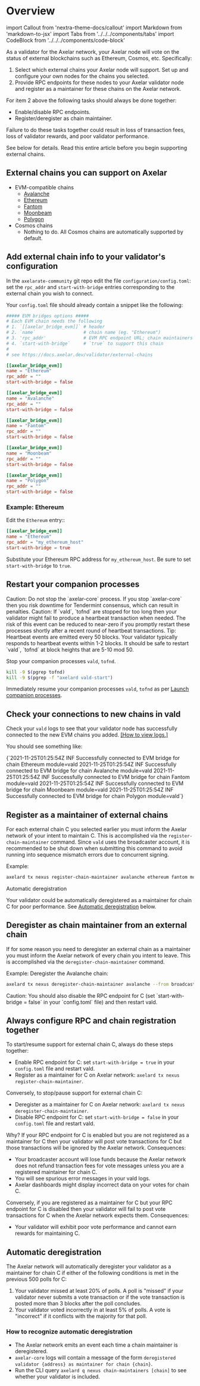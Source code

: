 # Overview

import Callout from 'nextra-theme-docs/callout'
import Markdown from 'markdown-to-jsx'
import Tabs from '../../../components/tabs'
import CodeBlock from '../../../components/code-block'

As a validator for the Axelar network, your Axelar node will vote on the status of external blockchains such as Ethereum, Cosmos, etc. Specifically:

1. Select which external chains your Axelar node will support. Set up and configure your own nodes for the chains you selected.
2. Provide RPC endpoints for these nodes to your Axelar validator node and register as a maintainer for these chains on the Axelar network.

<Callout type="warning" emoji="⚠️">

For item 2 above the following tasks should always be done together:

- Enable/disable RPC endpoints.
- Register/deregister as chain maintainer.

Failure to do these tasks together could result in loss of transaction fees, loss of validator rewards, and poor validator performance.

See below for details. Read this entire article before you begin supporting external chains.

</Callout>

## External chains you can support on Axelar

- EVM-compatible chains
  - [Avalanche](./avalanche)
  - [Ethereum](./ethereum)
  - [Fantom](./fantom)
  - [Moonbeam](./moonbeam)
  - [Polygon](./polygon)
- Cosmos chains
  - Nothing to do. All Cosmos chains are automatically supported by default.

## Add external chain info to your validator's configuration

In the `axelarate-community` git repo edit the file `configuration/config.toml`: set the `rpc_addr` and `start-with-bridge` entries corresponding to the external chain you wish to connect.

Your `config.toml` file should already contain a snippet like the following:

```toml
##### EVM bridges options #####
# Each EVM chain needs the following
# 1. `[[axelar_bridge_evm]]` # header
# 2. `name`                  # chain name (eg. "Ethereum")
# 3. 'rpc_addr'              # EVM RPC endpoint URL; chain maintainers set their own endpoint
# 4. `start-with-bridge`     # `true` to support this chain
#
# see https://docs.axelar.dev/validator/external-chains

[[axelar_bridge_evm]]
name = "Ethereum"
rpc_addr = ""
start-with-bridge = false

[[axelar_bridge_evm]]
name = "Avalanche"
rpc_addr = ""
start-with-bridge = false

[[axelar_bridge_evm]]
name = "Fantom"
rpc_addr = ""
start-with-bridge = false

[[axelar_bridge_evm]]
name = "Moonbeam"
rpc_addr = ""
start-with-bridge = false

[[axelar_bridge_evm]]
name = "Polygon"
rpc_addr = ""
start-with-bridge = false
```

### Example: Ethereum

Edit the `Ethereum` entry::

```toml
[[axelar_bridge_evm]]
name = "Ethereum"
rpc_addr = "my_ethereum_host"
start-with-bridge = true
```

Substitute your Ethereum RPC address for `my_ethereum_host`. Be sure to set `start-with-bridge` to `true`.

## Restart your companion processes

<Callout type="warning" emoji="⚠️">
  Caution: Do not stop the `axelar-core` process. If you stop `axelar-core` then you risk downtime for Tendermint consensus, which can result in penalties.
</Callout>

<Callout type="warning" emoji="⚠️">
  Caution: If `vald`, `tofnd` are stopped for too long then your validator might fail to produce a heartbeat transaction when needed. The risk of this event can be reduced to near-zero if you promptly restart these processes shortly after a recent round of heartbeat transactions.
</Callout>

<Callout emoji="💡">
  Tip: Heartbeat events are emitted every 50 blocks. Your validator typically responds to heartbeat events within 1-2 blocks. It should be safe to restart `vald`, `tofnd` at block heights that are 5-10 mod 50.
</Callout>

Stop your companion processes `vald`, `tofnd`.

```bash
kill -9 $(pgrep tofnd)
kill -9 $(pgrep -f "axelard vald-start")
```

Immediately resume your companion processes `vald`, `tofnd` as per [Launch companion processes](../setup/vald-tofnd).

## Check your connections to new chains in vald

Check your `vald` logs to see that your validator node has successfully connected to the new EVM chains you added. [[How to view logs.]](../setup/vald-tofnd)

You should see something like:

<CodeBlock language="log">
{`2021-11-25T01:25:54Z INF Successfully connected to EVM bridge for chain Ethereum module=vald
2021-11-25T01:25:54Z INF Successfully connected to EVM bridge for chain Avalanche module=vald
2021-11-25T01:25:54Z INF Successfully connected to EVM bridge for chain Fantom module=vald
2021-11-25T01:25:54Z INF Successfully connected to EVM bridge for chain Moonbeam module=vald
2021-11-25T01:25:54Z INF Successfully connected to EVM bridge for chain Polygon module=vald`}
</CodeBlock>

## Register as a maintainer of external chains

For each external chain C you selected earlier you must inform the Axelar network of your intent to maintain C. This is accomplished via the `register-chain-maintainer` command.
Since `vald` uses the broadcaster account,
it is recommended to be shut down when submitting this command to avoid
running into sequence mismatch errors due to concurrent signing.

Example:

```bash
axelard tx nexus register-chain-maintainer avalanche ethereum fantom moonbeam polygon --from broadcaster --chain-id $AXELARD_CHAIN_ID --home $AXELARD_HOME --gas auto --gas-adjustment 1.4
```

<Callout type="warning" emoji="⚠️">
  Automatic deregistration

Your validator could be automatically deregistered as a maintainer for chain C for poor performance. See [Automatic deregistration](#automatic-deregistration) below.
</Callout>

## Deregister as chain maintainer from an external chain

If for some reason you need to deregister an external chain as a maintainer you must inform the Axelar network of every chain you intent to leave.
This is accomplished via the `deregister-chain-maintainer` command.

Example: Deregister the Avalanche chain:

```bash
axelard tx nexus deregister-chain-maintainer avalanche --from broadcaster --chain-id $AXELARD_CHAIN_ID --home $AXELARD_HOME
```

<Callout type="warning" emoji="⚠️">
  Caution: You should also disable the RPC endpoint for C (set `start-with-bridge = false` in your `config.toml` file) and then restart vald.

</Callout>

## Always configure RPC and chain registration together

<Callout type="warning" emoji="⚠️">

To start/resume support for external chain C, always do these steps together:

- Enable RPC endpoint for C: set `start-with-bridge = true` in your `config.toml` file and restart vald.
- Register as a maintainer for C on Axelar network: `axelard tx nexus register-chain-maintainer`.

Conversely, to stop/pause support for external chain C:

- Deregister as a maintainer for C on Axelar network: `axelard tx nexus deregister-chain-maintainer`.
- Disable RPC endpoint for C: set `start-with-bridge = false` in your `config.toml` file and restart vald.

</Callout>

Why? If your RPC endpoint for C is enabled but you are not registered as a maintainer for C then your validator will post vote transactions for C but those transactions will be ignored by the Axelar network. Consequences:

- Your broadcaster account will lose funds because the Axelar network does not refund transaction fees for vote messages unless you are a registered maintainer for chain C.
- You will see spurious error messages in your vald logs.
- Axelar dashboards might display incorrect data on your votes for chain C.

Conversely, if you are registered as a maintainer for C but your RPC endpoint for C is disabled then your validator will fail to post vote transactions for C when the Axelar network expects them. Consequences:

- Your validator will exhibit poor vote performance and cannot earn rewards for maintaining C.

## Automatic deregistration

The Axelar network will automatically deregister your validator as a maintainer for chain C if either of the following conditions is met in the previous 500 polls for C:

1. Your validator missed at least 20% of polls. A poll is "missed" if your validator never submits a vote transaction or if the vote transaction is posted more than 3 blocks after the poll concludes.
2. Your validator voted incorrectly in at least 5% of polls. A vote is "incorrect" if it conflicts with the majority for that poll.

### How to recognize automatic deregistration

- The Axelar network emits an event each time a chain maintainer is deregistered.
- `axelar-core` logs will contain a message of the form `deregistered validator {address} as maintainer for chain {chain}`.
- Run the CLI query `axelard q nexus chain-maintainers [chain]` to see whether your validator is included.
